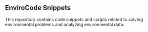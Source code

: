  ## EnviroCode Snippets
This repository contains code snippets and scripts related to solving environmental problems and analyzing environmental data.
